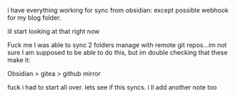 i have everything working for sync from obsidian: except possible webhook for my blog folder.

ill start looking at that right now

Fuck me I was able to sync 2 folders manage with remote git repos...im not sure I am supposed to be able to do this, but im double checking that these make it:

Obsidian > gitea > github mirror

fuck i had to start all over.  lets see if this syncs. i ll add another note too